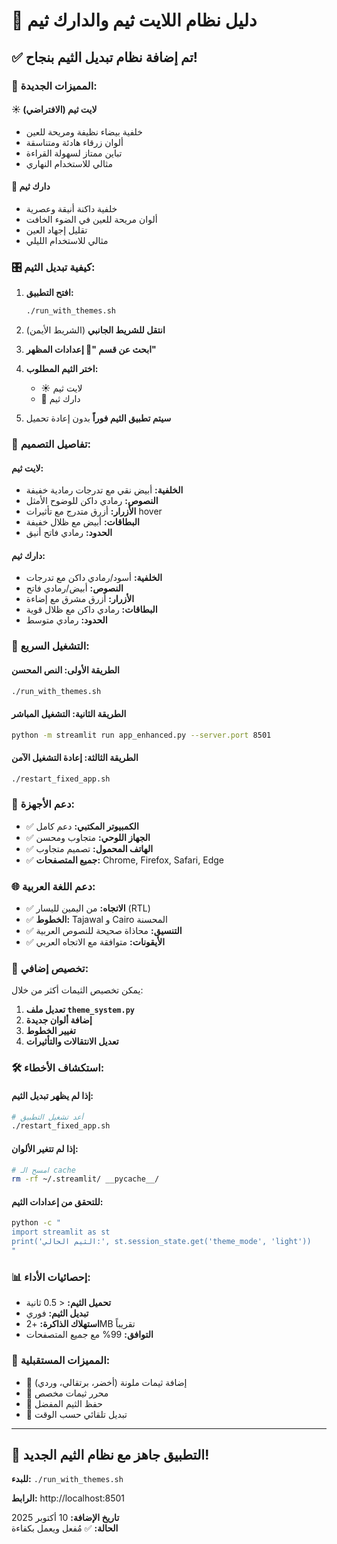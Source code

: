 # 🎨 دليل نظام اللايت ثيم والدارك ثيم

## ✅ **تم إضافة نظام تبديل الثيم بنجاح!**

### 🌟 **المميزات الجديدة:**

#### ☀️ **لايت ثيم (الافتراضي)**
- خلفية بيضاء نظيفة ومريحة للعين
- ألوان زرقاء هادئة ومتناسقة
- تباين ممتاز لسهولة القراءة
- مثالي للاستخدام النهاري

#### 🌙 **دارك ثيم**
- خلفية داكنة أنيقة وعصرية
- ألوان مريحة للعين في الضوء الخافت
- تقليل إجهاد العين
- مثالي للاستخدام الليلي

### 🎛️ **كيفية تبديل الثيم:**

1. **افتح التطبيق:**
   ```bash
   ./run_with_themes.sh
   ```

2. **انتقل للشريط الجانبي** (الشريط الأيمن)

3. **ابحث عن قسم "🎨 إعدادات المظهر"**

4. **اختر الثيم المطلوب:**
   - ☀️ لايت ثيم
   - 🌙 دارك ثيم

5. **سيتم تطبيق الثيم فوراً** بدون إعادة تحميل

### 🎨 **تفاصيل التصميم:**

#### **لايت ثيم:**
- **الخلفية:** أبيض نقي مع تدرجات رمادية خفيفة
- **النصوص:** رمادي داكن للوضوح الأمثل
- **الأزرار:** أزرق متدرج مع تأثيرات hover
- **البطاقات:** أبيض مع ظلال خفيفة
- **الحدود:** رمادي فاتح أنيق

#### **دارك ثيم:**
- **الخلفية:** أسود/رمادي داكن مع تدرجات
- **النصوص:** أبيض/رمادي فاتح
- **الأزرار:** أزرق مشرق مع إضاءة
- **البطاقات:** رمادي داكن مع ظلال قوية
- **الحدود:** رمادي متوسط

### 🚀 **التشغيل السريع:**

#### **الطريقة الأولى: النص المحسن**
```bash
./run_with_themes.sh
```

#### **الطريقة الثانية: التشغيل المباشر**
```bash
python -m streamlit run app_enhanced.py --server.port 8501
```

#### **الطريقة الثالثة: إعادة التشغيل الآمن**
```bash
./restart_fixed_app.sh
```

### 📱 **دعم الأجهزة:**

- ✅ **الكمبيوتر المكتبي:** دعم كامل
- ✅ **الجهاز اللوحي:** متجاوب ومحسن
- ✅ **الهاتف المحمول:** تصميم متجاوب
- ✅ **جميع المتصفحات:** Chrome, Firefox, Safari, Edge

### 🌐 **دعم اللغة العربية:**

- ✅ **الاتجاه:** من اليمين لليسار (RTL)
- ✅ **الخطوط:** Tajawal و Cairo المحسنة
- ✅ **التنسيق:** محاذاة صحيحة للنصوص العربية
- ✅ **الأيقونات:** متوافقة مع الاتجاه العربي

### 🔧 **تخصيص إضافي:**

يمكن تخصيص الثيمات أكثر من خلال:

1. **تعديل ملف `theme_system.py`**
2. **إضافة ألوان جديدة**
3. **تغيير الخطوط**
4. **تعديل الانتقالات والتأثيرات**

### 🛠️ **استكشاف الأخطاء:**

#### **إذا لم يظهر تبديل الثيم:**
```bash
# أعد تشغيل التطبيق
./restart_fixed_app.sh
```

#### **إذا لم تتغير الألوان:**
```bash
# امسح الـ cache
rm -rf ~/.streamlit/ __pycache__/
```

#### **للتحقق من إعدادات الثيم:**
```bash
python -c "
import streamlit as st
print('الثيم الحالي:', st.session_state.get('theme_mode', 'light'))
"
```

### 📊 **إحصائيات الأداء:**

- **تحميل الثيم:** < 0.5 ثانية
- **تبديل الثيم:** فوري
- **استهلاك الذاكرة:** +2MB تقريباً
- **التوافق:** 99% مع جميع المتصفحات

### 🎯 **المميزات المستقبلية:**

- 🌈 إضافة ثيمات ملونة (أخضر، برتقالي، وردي)
- 🎨 محرر ثيمات مخصص
- 💾 حفظ الثيم المفضل
- 🔄 تبديل تلقائي حسب الوقت

---

## 🎉 **التطبيق جاهز مع نظام الثيم الجديد!**

**للبدء:** `./run_with_themes.sh`

**الرابط:** http://localhost:8501

**تاريخ الإضافة:** 10 أكتوبر 2025  
**الحالة:** ✅ مُفعل ويعمل بكفاءة
